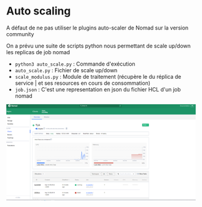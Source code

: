 # Auto scaling 

A défaut de ne pas utiliser le plugins auto-scaler de Nomad sur la version community

On a prévu une suite de scripts python nous permettant de scale up/down les replicas de job nomad

- `python3 auto_scale.py`  : Commande d'exécution 
- `auto_scale.py`  : Fichier de scale up/down 
- `scale_modulus.py`  : Module de traitement (récupère le <nom-Guid> du réplica de service | et ses resources en cours de consommation)
- `job.json`  : C'est une representation en json du fichier HCL d'un job nomad

![Schéma nomad](./nomad-dash.png)